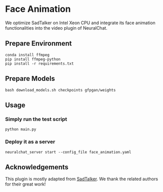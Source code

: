 # Face Animation

We optimize SadTalker on Intel Xeon CPU and integrate its face animation functionalities into the video plugin of NeuralChat.

## Prepare Environment

```
conda install ffmpeg
pip install ffmpeg-python
pip install -r requirements.txt
```

## Prepare Models

```
bash download_models.sh checkpoints gfpgan/weights
```

## Usage

### Simply run the test script
```
python main.py
```

### Deploy it as a server

```
neuralchat_server start --config_file face_animation.yaml
```

## Acknowledgements

This plugin is mostly adapted from [SadTalker](https://github.com/OpenTalker/SadTalker). We thank the related authors for their great work!
